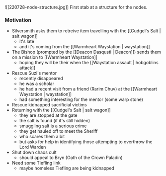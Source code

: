 ![[220728-node-structure.jpg]]
First stab at a structure for the nodes.

### Motivation
- Silversmith asks them to retreive item travelling  with the [[Cudgel's Salt | salt wagon]]
	- it's late
	- and it's coming from the [[Warmheart Waystation | waystation]]
- The Bishop (prompted by the [[Deacon Dasqusti | Deacon]]) sends them on a mission to [[Warmheart Waystation]]
	- hoping they will be their when the [[Waystation assault | hobgoblins attack]]
- Rescue Suzi's mentor
	- recently disappeared
	- he was a scholar
	- he had a recent visit from a friend (Rarim Chuv) at the [[Warmheart Waystation | waystation]]
	- had something interesting for the mentor (some warp stone)
- Rescue kidnapped sacrificial victims
- Returning with the [[Cudgel's Salt | salt wagon]]
	- they are stopped at the gate
	- the salt is found (if it's still hidden)
	- smuggling salt is a serious crime
	- they get hauled off to meet the Sheriff
	- who scares them a bit
	- but asks for help in identifying those attempting to overthrow the Lord Warden
- Shut down chaos cult
	- should appeal to Bryn (Oath of the Crown Paladin)
- Need some Tiefling link
	- maybe homeless Tiefling are being kidnapped